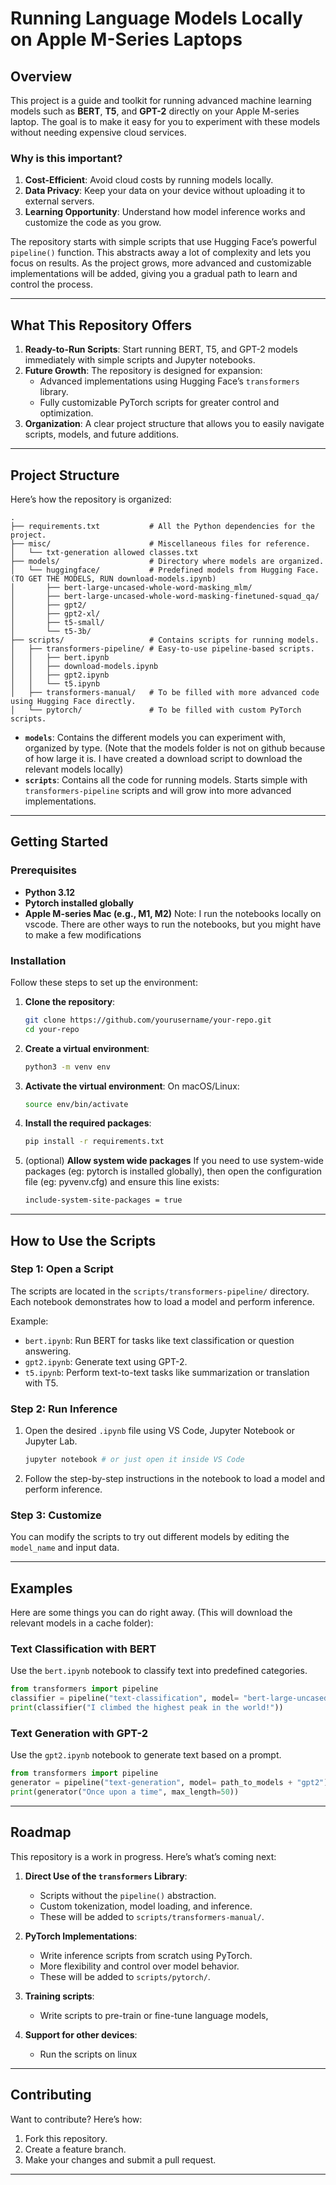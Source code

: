 # Running Language Models Locally on Apple M-Series Laptops

## Overview

This project is a guide and toolkit for running advanced machine learning models such as **BERT**, **T5**, and **GPT-2** directly on your Apple M-series laptop. The goal is to make it easy for you to experiment with these models without needing expensive cloud services.

### Why is this important?
1. **Cost-Efficient**: Avoid cloud costs by running models locally.
2. **Data Privacy**: Keep your data on your device without uploading it to external servers.
3. **Learning Opportunity**: Understand how model inference works and customize the code as you grow.

The repository starts with simple scripts that use Hugging Face’s powerful `pipeline()` function. This abstracts away a lot of complexity and lets you focus on results. As the project grows, more advanced and customizable implementations will be added, giving you a gradual path to learn and control the process.

---

## What This Repository Offers

1. **Ready-to-Run Scripts**: Start running BERT, T5, and GPT-2 models immediately with simple scripts and Jupyter notebooks.
2. **Future Growth**: The repository is designed for expansion:
   - Advanced implementations using Hugging Face’s `transformers` library.
   - Fully customizable PyTorch scripts for greater control and optimization.
3. **Organization**: A clear project structure that allows you to easily navigate scripts, models, and future additions.

---

## Project Structure

Here’s how the repository is organized:

```plaintext
.
├── requirements.txt           # All the Python dependencies for the project.
├── misc/                      # Miscellaneous files for reference.
│   └── txt-generation allowed classes.txt
├── models/                    # Directory where models are organized.
│   └── huggingface/           # Predefined models from Hugging Face. (TO GET THE MODELS, RUN download-models.ipynb)
│       ├── bert-large-uncased-whole-word-masking_mlm/
│       ├── bert-large-uncased-whole-word-masking-finetuned-squad_qa/
│       ├── gpt2/
│       ├── gpt2-xl/
│       ├── t5-small/
│       └── t5-3b/
├── scripts/                   # Contains scripts for running models.
│   ├── transformers-pipeline/ # Easy-to-use pipeline-based scripts.
│   │   ├── bert.ipynb
│   │   ├── download-models.ipynb
│   │   ├── gpt2.ipynb
│   │   └── t5.ipynb
│   ├── transformers-manual/   # To be filled with more advanced code using Hugging Face directly.
│   └── pytorch/               # To be filled with custom PyTorch scripts.
```

- **`models`**: Contains the different models you can experiment with, organized by type. (Note that the models folder is not on github because of how large it is. I have created a download script to download the relevant models locally)
- **`scripts`**: Contains all the code for running models. Starts simple with `transformers-pipeline` scripts and will grow into more advanced implementations.

---

## Getting Started

### Prerequisites

- **Python 3.12**
- **Pytorch installed globally**
- **Apple M-series Mac (e.g., M1, M2)**
Note: I run the notebooks locally on vscode. There are other ways to run the notebooks, but you might have to make a few modifications

### Installation

Follow these steps to set up the environment:

1. **Clone the repository**:
   ```bash
   git clone https://github.com/yourusername/your-repo.git
   cd your-repo
   ```

2. **Create a virtual environment**:
   ```bash
   python3 -m venv env
   ```

3. **Activate the virtual environment**:
   On macOS/Linux:
   ```bash
   source env/bin/activate
   ```

4. **Install the required packages**:
   ```bash
   pip install -r requirements.txt
   ```
5. (optional) **Allow system wide packages**
   If you need to use system-wide packages (eg: pytorch is installed globally), then open the configuration file (eg: pyvenv.cfg) and ensure this line exists:
   ```bash
   include-system-site-packages = true
   ```

---

## How to Use the Scripts

### Step 1: Open a Script
The scripts are located in the `scripts/transformers-pipeline/` directory. Each notebook demonstrates how to load a model and perform inference.

Example:
- `bert.ipynb`: Run BERT for tasks like text classification or question answering.
- `gpt2.ipynb`: Generate text using GPT-2.
- `t5.ipynb`: Perform text-to-text tasks like summarization or translation with T5.

### Step 2: Run Inference
1. Open the desired `.ipynb` file using VS Code, Jupyter Notebook or Jupyter Lab.
   ```bash
   jupyter notebook # or just open it inside VS Code
   ```
2. Follow the step-by-step instructions in the notebook to load a model and perform inference.

### Step 3: Customize
You can modify the scripts to try out different models by editing the `model_name` and input data.

---

## Examples

Here are some things you can do right away. (This will download the relevant models in a cache folder):

### Text Classification with BERT
Use the `bert.ipynb` notebook to classify text into predefined categories.

```python
from transformers import pipeline
classifier = pipeline("text-classification", model= "bert-large-uncased-whole-word-masking")
print(classifier("I climbed the highest peak in the world!"))
```

### Text Generation with GPT-2
Use the `gpt2.ipynb` notebook to generate text based on a prompt.

```python
from transformers import pipeline
generator = pipeline("text-generation", model= path_to_models + "gpt2")
print(generator("Once upon a time", max_length=50))
```

---

## Roadmap

This repository is a work in progress. Here’s what’s coming next:

1. **Direct Use of the `transformers` Library**:
   - Scripts without the `pipeline()` abstraction.
   - Custom tokenization, model loading, and inference.
   - These will be added to `scripts/transformers-manual/`.

2. **PyTorch Implementations**:
   - Write inference scripts from scratch using PyTorch.
   - More flexibility and control over model behavior.
   - These will be added to `scripts/pytorch/`.

3. **Training scripts**:
   - Write scripts to pre-train or fine-tune language models, 

4. **Support for other devices**:
   - Run the scripts on linux

---

## Contributing

Want to contribute? Here’s how:
1. Fork this repository.
2. Create a feature branch.
3. Make your changes and submit a pull request.

---